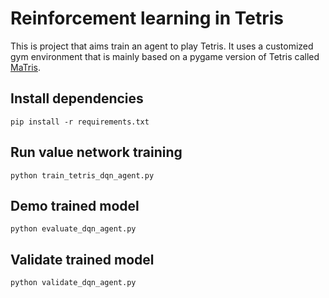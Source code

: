 # Reinforcement learning in Tetris
This is project that aims train an agent to play Tetris. It uses a customized gym environment that is mainly based on a pygame version of Tetris called [MaTris](https://github.com/Uglemat/MaTris).

## Install dependencies
```
pip install -r requirements.txt
```

## Run value network training
```
python train_tetris_dqn_agent.py 
```

## Demo trained model
```
python evaluate_dqn_agent.py
```

## Validate trained model
```
python validate_dqn_agent.py
```
